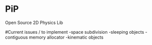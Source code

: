 # PiP
Open Source 2D Physics Lib

#Current issues / to implement
-space subdivision
-sleeping objects
-contiguous memory allocator
-kinematic objects
